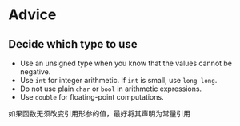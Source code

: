 # Advice

## Decide which type to use

- Use an unsigned type when you know that the values cannot be negative.
- Use `int` for integer arithmetic. If `int` is small, use `long long`.
- Do not use plain `char` or `bool` in arithmetic expressions.
- Use `double` for floating-point computations.

如果函数无须改变引用形参的值，最好将其声明为常量引用